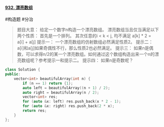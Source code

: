 #### [932. 漂亮数组](https://leetcode.cn/problems/beautiful-array/)
#构造题 #分治
> 题目大意：
> 	给定一个数字n构造一个漂亮数组。
> 	漂亮数组当且仅当满足以下两个性质：
> 	首先是一个排列。
> 	其次任意的i < k < j, 均不满足 a[k] * 2 = a[i] + a[j]
> 提示一：
> 	一个漂亮数组的仿射数组必然满足性质2。
> 提示二：
> 	a[i]和a[j]如果奇偶性不行，那么性质2也必然满足。
> 提示三：
> 	如果n是偶数，可以求得n/2的某一个漂亮数组。如何通过这个数组构造出来一个n的漂亮数组呢？参考提示一和提示二。
> 提示四：
> 	如果n是奇数呢？
~~~c++
class Solution {
public:
    vector<int> beautifulArray(int n) {
        if (n == 1) return {1};
        auto left = beautifulArray((n + 1) / 2);
        auto right = beautifulArray(n / 2);
        vector<int> res;
        for (auto &x: left) res.push_back(x * 2 - 1);
        for (auto &x: right) res.push_back(2 * x);
        return res;
    }
};
~~~
